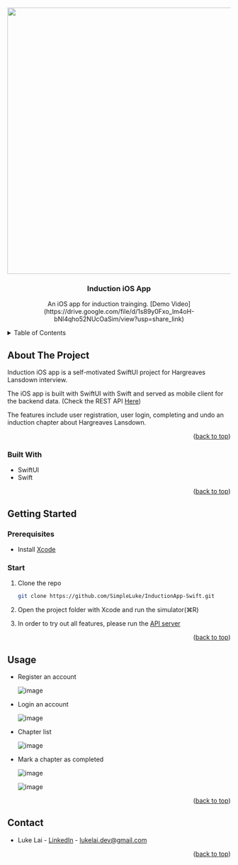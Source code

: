 <a name="readme-top"></a>

<!-- PROJECT LOGO -->
<br />
<div align="center">
  <img height="600px" src="https://github.com/SimpleLuke/InductionApp-Swift/assets/89473016/1ee35c75-cb66-41a6-a00e-21400374359d" />

  <h3 align="center">Induction iOS App</h3>

  <p align="center">
   An iOS app for induction trainging. [Demo Video](https://drive.google.com/file/d/1s89y0Fxo_lm4oH-bNl4qho52NUcOaSim/view?usp=share_link)
   
</div>

<!-- TABLE OF CONTENTS -->
<details>
  <summary>Table of Contents</summary>
  <ol>
    <li>
      <a href="#about-the-project">About The Project</a>
      <ul>
        <li><a href="#built-with">Built With</a></li>
      </ul>
    </li>
    <li>
      <a href="#getting-started">Getting Started</a>
      <ul>
        <li><a href="#prerequisites">Prerequisites</a></li>
        <li><a href="#start">Start</a></li>
      </ul>
    </li>
    <li><a href="#usage">Usage</a></li>
    <li><a href="#contact">Contact</a></li>
  </ol>
</details>

<!-- ABOUT THE PROJECT -->

## About The Project

Induction iOS app is a self-motivated SwiftUI project for Hargreaves Lansdown interview.

The iOS app is built with SwiftUI with Swift and served as mobile client for the backend data. (Check the REST API [Here](https://github.com/SimpleLuke/induction-api/edit/main/README.md))

The features include user registration, user login, completing and undo an induction chapter about Hargreaves Lansdown.

<p align="right">(<a href="#readme-top">back to top</a>)</p>

### Built With

- SwiftUI
- Swift

<p align="right">(<a href="#readme-top">back to top</a>)</p>

<!-- GETTING STARTED -->

## Getting Started

### Prerequisites

- Install [Xcode](https://apps.apple.com/us/app/xcode/id497799835?mt=12)

### Start

1. Clone the repo
   ```sh
   git clone https://github.com/SimpleLuke/InductionApp-Swift.git
   ```
2. Open the project folder with Xcode and run the simulator(⌘R)

3. In order to try out all features, please run the [API server](https://github.com/SimpleLuke/induction-api)

<p align="right">(<a href="#readme-top">back to top</a>)</p>

<!-- USAGE EXAMPLES -->

## Usage

- Register an account

  ![image](https://github.com/SimpleLuke/InductionApp-Swift/assets/89473016/82f22372-5569-4872-8486-0f092d411e2b)

- Login an account

  ![image](https://github.com/SimpleLuke/InductionApp-Swift/assets/89473016/fd19cc02-d729-48af-a1a7-d34a628f5ad2)

- Chapter list

  ![image](https://github.com/SimpleLuke/InductionApp-Swift/assets/89473016/900e9275-1426-4e76-b0de-8c658468bb4c)

- Mark a chapter as completed

  ![image](https://github.com/SimpleLuke/InductionApp-Swift/assets/89473016/8154c2c9-7c6b-44df-866e-a6767122a8b1)

  ![image](https://github.com/SimpleLuke/InductionApp-Swift/assets/89473016/b81fda11-b747-4eec-aa6d-80ab72df8422)

<p align="right">(<a href="#readme-top">back to top</a>)</p>


<!-- CONTACT -->

## Contact

- Luke Lai - [LinkedIn](https://www.linkedin.com/in/luke-lai-309a3522b/) - lukelai.dev@gmail.com

<p align="right">(<a href="#readme-top">back to top</a>)</p>
